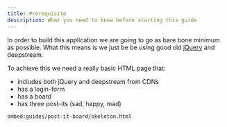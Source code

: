```yaml
---
title: Prerequisite
description: What you need to know before starting this guide
---
```


In order to build this application we are going to go as bare bone minimum as possible. What this means is we just be be using good old [jQuery](//jquery.com/) and deepstream.

To achieve this we need a really basic HTML page that:

- includes both jQuery and deepstream from CDNs
- has a login-form
- has a board
- has three post-its (sad, happy, mad)

`embed:guides/post-it-board/skeleton.html`